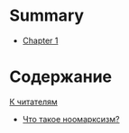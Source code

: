 # Summary

- [Chapter 1](./chapter_1.md)

# Содержание

[К читателям](INTRODUCTION.md)

- [Что такое ноомарксизм?](what-is-noomarxism.md)
